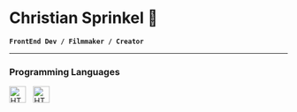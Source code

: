 # Christian Sprinkel 🤙

**`FrontEnd Dev / Filmmaker / Creator`**

<!--- About Me --->

---

<!--- Programming Languages --->
### Programming Languages
<img align="left" alt="HTML" width="30px" style="padding-right:10px;" src="https://cdn.jsdelivr.net/gh/devicons/devicon/icons/html5/html5-plain.svg" />
<img align="left" alt="HTML" width="30px" style="padding-right:10px;" src="https://github.com/csprinkels/csprinkels/blob/main/html-logo.png" />
